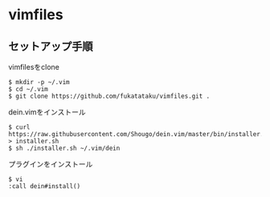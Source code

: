# vimfiles

## セットアップ手順

vimfilesをclone
```
$ mkdir -p ~/.vim
$ cd ~/.vim
$ git clone https://github.com/fukatataku/vimfiles.git .
```

dein.vimをインストール
```
$ curl https://raw.githubusercontent.com/Shougo/dein.vim/master/bin/installer.sh > installer.sh
$ sh ./installer.sh ~/.vim/dein
```

プラグインをインストール
```
$ vi
:call dein#install()
```
